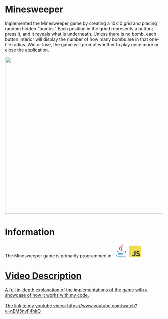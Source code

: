 # Minesweeper
Implemented the Minesweeper game by creating a 10x10 grid and placing random hidden "bombs." Each position in the grind represents a button; press it, and it reveals what is underneath. Unless there is no bomb, each button interior will display the number of how many bombs are in that one-tile radius. Win or lose, the game will prompt whether to play once more or close the application.

<img src="https://github.com/user-attachments/assets/b81f51b7-aaf6-4d05-a505-3efd8583c73a" width="900" height="500"/> </a> 

# Information 
The Minesweeper game is primarily programmed in: <img src="https://raw.githubusercontent.com/devicons/devicon/master/icons/java/java-original.svg" alt="java" width="45" height="45"/> </a> <a href="https://developer.mozilla.org/en-US/docs/Web/JavaScript" target="_blank" rel="noreferrer"> <img src="https://raw.githubusercontent.com/devicons/devicon/master/icons/javascript/javascript-original.svg" alt="javascript" width="38" height="38"/>

# Video Description
A full in-depth explanation of the implementations of the game with a showcase of how it works with my code.
<br></br>
The link to my youtube video: https://www.youtube.com/watch?v=nEM5nvF4hkQ
